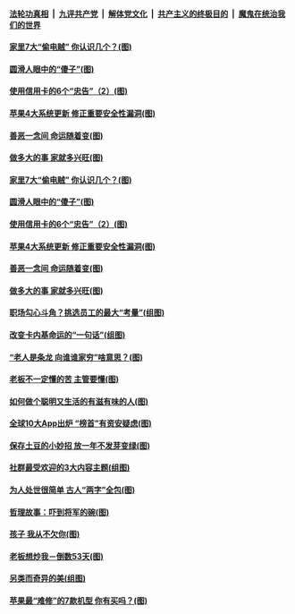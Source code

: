 

####  [法轮功真相](../../../../basic/blob/master/README.md?t=03111901) &nbsp;|&nbsp; [九评共产党](../../../../9ping.md/blob/master/README.md?t=03111901) &nbsp;|&nbsp; [解体党文化](../../../../jtdwh.md/blob/master/README.md?t=03111901)  &nbsp;|&nbsp; [共产主义的终极目的](../../../../gczydzjmd.md/blob/master/README.md?t=03111901) &nbsp;|&nbsp; [魔鬼在统治我们的世界](../../../../mgztzwmdsj.md/blob/master/README.md?t=03111901) 

#### [家里7大“偷电贼” 你认识几个？(图)](../pages/p8/965178.md?t=03111901) 

#### [圆滑人眼中的“傻子”(图)](../pages/p8/965039.md?t=03111901) 

#### [使用信用卡的6个“忠告”（2）(图)](../pages/p8/965139.md?t=03111901) 

#### [苹果4大系统更新 修正重要安全性漏洞(图)](../pages/p8/965120.md?t=03111901) 

#### [善恶一念间 命运随着变(图)](../pages/p8/964302.md?t=03111901) 

#### [做多大的事 家就多兴旺(图)](../pages/p8/965094.md?t=03111901) 

#### [家里7大“偷电贼” 你认识几个？(图)](../pages/p8/965178.md?t=03111901) 

#### [圆滑人眼中的“傻子”(图)](../pages/p8/965039.md?t=03111901) 

#### [使用信用卡的6个“忠告”（2）(图)](../pages/p8/965139.md?t=03111901) 

#### [苹果4大系统更新 修正重要安全性漏洞(图)](../pages/p8/965120.md?t=03111901) 

#### [善恶一念间 命运随着变(图)](../pages/p8/964302.md?t=03111901) 

#### [做多大的事 家就多兴旺(图)](../pages/p8/965094.md?t=03111901) 

#### [职场勾心斗角？挑选员工的最大“考量”(组图)](../pages/p8/965017.md?t=03111901) 

#### [改变卡内基命运的“一句话”(组图)](../pages/p8/964291.md?t=03111901) 

#### [“老人是条龙 向谁谁家穷”啥意思？(图)](../pages/p8/964964.md?t=03111901) 

#### [老板不一定懂的苦 主管要懂(图)](../pages/p8/964953.md?t=03111901) 

#### [如何做个聪明又生活的有滋有味的人(图)](../pages/p8/964886.md?t=03111901) 

#### [全球10大App出炉 “榜首”有资安疑虑(图)](../pages/p8/964903.md?t=03111901) 

#### [保存土豆的小妙招 放一年不发芽变绿(图)](../pages/p8/964500.md?t=03111901) 

#### [社群最受欢迎的3大内容主题(组图)](../pages/p8/964722.md?t=03111901) 

#### [为人处世很简单 古人“两字”全包(图)](../pages/p8/964804.md?t=03111901) 

#### [哲理故事：吓到将军的碗(图)](../pages/p8/964288.md?t=03111901) 

#### [孩子 我从不欠你(图)](../pages/p8/963758.md?t=03111901) 

#### [老板想炒我－倒数53天(图)](../pages/p8/964701.md?t=03111901) 

#### [另类而奇异的美(组图)](../pages/p8/964715.md?t=03111901) 

#### [苹果最“难修”的7款机型 你有买吗？(图)](../pages/p8/964693.md?t=03111901) 

